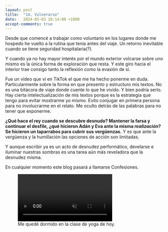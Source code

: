 ```yaml
---
layout: post
title:  "14. Vulnerarse"
date:   2024-05-03 20:14:00 +1000
accept-comments: true
---
```

Desde que comencé a trabajar como voluntario en los lugares donde me hospedo he vuelto a la rutina que tenía antes del viaje. Un retorno inevitable cuando se tiene seguridad hospitalaria(?).

Y cuando ya no hay mayor interés por el mundo exterior volcarse sobre uno mismo es la única forma de exploración que resta. Y este giro hacia el interior trae consigo tanto la reflexión como la evasión de sí.

Fue un vídeo que vi en TikTok el que me ha hecho ponerme en duda. Particularmente sobre la forma en que presento y estructuro mis textos. No es una bitácora de viaje donde cuente lo que he vivido. Y bien podría serlo. Hay cierta intelectualización de mis textos porque es la estrategia que tengo para evitar mostrarme yo mismo. Evito conjugar en primera persona para no involucrarme en el relato. Me oculto detrás de las palabras para no tener que exponerme.

**¿Qué hace el rey cuando se descubre desnudo? Mantener la farsa y continuar el desfile, ¿qué hicieron Adán y Eva ante la misma *realización*? Se hicieron un taparrabos para cubrir sus vergüenzas.** Y es que ante la vergüenza y la humillación las opciones de acción son limitadas.

Y aunque escribir ya es un acto de desnudez performático, develarse e iluminar nuestras sombras es una tarea aún más reveladora que la desnudez misma.

En cualquier momento este blog pasará a llamarse Confesiones.

<figure>
<video controls autoplay loop muted>
	<source type="video/webm" src="{{ site.baseurl }}/assets/images/marruecos6.webm"/>
	<source type="video/mp4" src="{{ site.baseurl }}/assets/images/marruecos6.mp4"/>
	Tu navegador no soporta
</video>
<figcaption>
Me quedé dormido en la clase de yoga de hoy.
</figcaption>
</figure>
